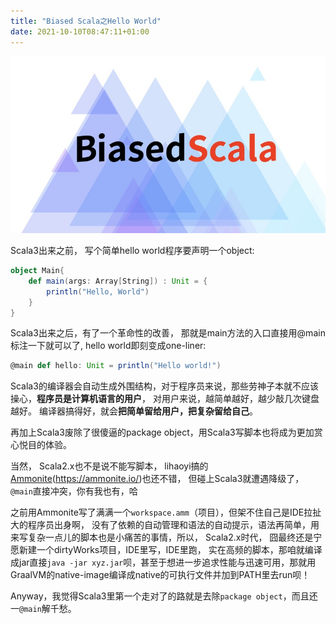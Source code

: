```yaml
---
title: "Biased Scala之Hello World"
date: 2021-10-10T08:47:11+01:00
---
```



![](images/cover.jpg)

Scala3出来之前， 写个简单hello world程序要声明一个object:

```scala
object Main{
    def main(args: Array[String]) : Unit = {
        println("Hello, World")
    }
}
```


Scala3出来之后，有了一个革命性的改善， 那就是main方法的入口直接用@main标注一下就可以了, hello world即刻变成one-liner:

```scala
@main def hello: Unit = println("Hello world!")
```

Scala3的编译器会自动生成外围结构，对于程序员来说，那些劳神子本就不应该操心，**程序员是计算机语言的用户**， 对用户来说，越简单越好，越少敲几次键盘越好。 编译器搞得好，就会**把简单留给用户，把复杂留给自己**。


再加上Scala3废除了很傻逼的package object，用Scala3写脚本也将成为更加赏心悦目的体验。



当然， Scala2.x也不是说不能写脚本， lihaoyi搞的[Ammonite](https://ammonite.io/)(https://ammonite.io/)也还不错， 但碰上Scala3就遭遇降级了，`@main`直接冲突，你有我也有，哈



之前用Ammonite写了满满一个`workspace.amm`（项目），但架不住自己是IDE拉扯大的程序员出身啊， 没有了依赖的自动管理和语法的自动提示，语法再简单，用来写复杂一点儿的脚本也是小痛苦的事情，所以， Scala2.x时代， 囧最终还是宁愿新建一个dirtyWorks项目，IDE里写，IDE里跑， 实在高频的脚本，那咱就编译成jar直接`java -jar xyz.jar`呗，甚至于想进一步追求性能与迅速可用，那就用GraalVM的native-image编译成native的可执行文件并加到PATH里去run呗！


Anyway，我觉得Scala3里第一个走对了的路就是去除`package object`，而且还一`@main`解千愁。

